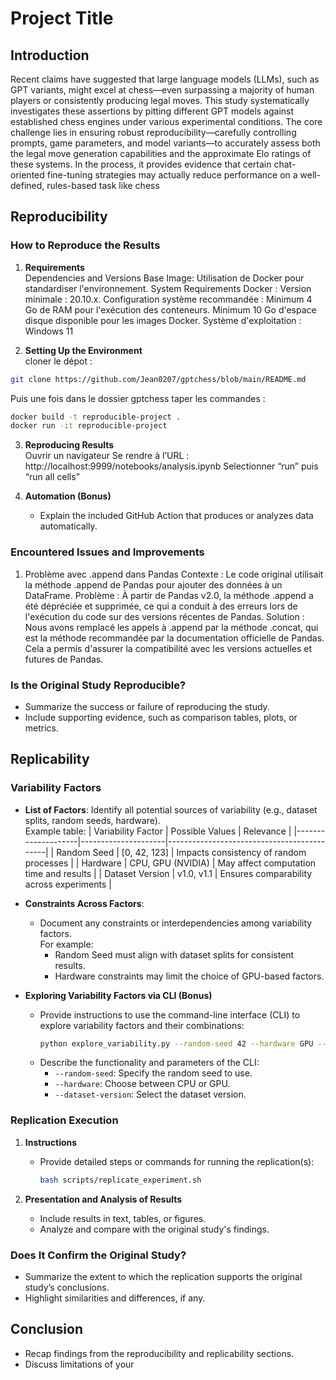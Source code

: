 # Project Title

## Introduction

Recent claims have suggested that large language models (LLMs), such as GPT variants, might excel at chess—even surpassing a majority of human players or consistently producing legal moves. This study systematically investigates these assertions by pitting different GPT models against established chess engines under various experimental conditions. The core challenge lies in ensuring robust reproducibility—carefully controlling prompts, game parameters, and model variants—to accurately assess both the legal move generation capabilities and the approximate Elo ratings of these systems. In the process, it provides evidence that certain chat-oriented fine-tuning strategies may actually reduce performance on a well-defined, rules-based task like chess
## Reproducibility

   ### How to Reproduce the Results
   1. **Requirements**  
   Dependencies and Versions
   Base Image:
   Utilisation de Docker pour standardiser l'environnement.
   System Requirements
   Docker :
   Version minimale : 20.10.x.
   Configuration système recommandée :
   Minimum 4 Go de RAM pour l'exécution des conteneurs.
   Minimum 10 Go d'espace disque disponible pour les images Docker.
   Système d'exploitation :
   Windows 11


2. **Setting Up the Environment**  
cloner le dépot :
```bash
git clone https://github.com/Jean0207/gptchess/blob/main/README.md
 ```
Puis une fois dans le dossier gptchess taper les commandes :
```bash
docker build -t reproducible-project .
docker run -it reproducible-project
```

3. **Reproducing Results**  
   Ouvrir un navigateur
   Se rendre à l’URL : http://localhost:9999/notebooks/analysis.ipynb
   Selectionner “run” puis “run all cells”


4. **Automation (Bonus)**  
   - Explain the included GitHub Action that produces or analyzes data automatically.  
    
### Encountered Issues and Improvements
1. Problème avec .append dans Pandas
Contexte : Le code original utilisait la méthode .append de Pandas pour ajouter des données à un DataFrame.
Problème : À partir de Pandas v2.0, la méthode .append a été dépréciée et supprimée, ce qui a conduit à des erreurs lors de l'exécution du code sur des versions récentes de Pandas.
Solution : Nous avons remplacé les appels à .append par la méthode .concat, qui est la méthode recommandée par la documentation officielle de Pandas. Cela a permis d'assurer la compatibilité avec les versions actuelles et futures de Pandas.

### Is the Original Study Reproducible?
- Summarize the success or failure of reproducing the study.
- Include supporting evidence, such as comparison tables, plots, or metrics.

## Replicability

### Variability Factors
- **List of Factors**: Identify all potential sources of variability (e.g., dataset splits, random seeds, hardware).  
  Example table:
  | Variability Factor | Possible Values     | Relevance                                   |
  |--------------------|---------------------|--------------------------------------------|
  | Random Seed        | [0, 42, 123]       | Impacts consistency of random processes    |
  | Hardware           | CPU, GPU (NVIDIA)  | May affect computation time and results    |
  | Dataset Version    | v1.0, v1.1         | Ensures comparability across experiments   |

- **Constraints Across Factors**:  
  - Document any constraints or interdependencies among variability factors.  
    For example:
    - Random Seed must align with dataset splits for consistent results.
    - Hardware constraints may limit the choice of GPU-based factors.

- **Exploring Variability Factors via CLI (Bonus)**  
   - Provide instructions to use the command-line interface (CLI) to explore variability factors and their combinations:  
     ```bash
     python explore_variability.py --random-seed 42 --hardware GPU --dataset-version v1.1
     ```
   - Describe the functionality and parameters of the CLI:
     - `--random-seed`: Specify the random seed to use.
     - `--hardware`: Choose between CPU or GPU.
     - `--dataset-version`: Select the dataset version.


### Replication Execution
1. **Instructions**  
   - Provide detailed steps or commands for running the replication(s):  
     ```bash
     bash scripts/replicate_experiment.sh
     ```

2. **Presentation and Analysis of Results**  
   - Include results in text, tables, or figures.
   - Analyze and compare with the original study's findings.

### Does It Confirm the Original Study?
- Summarize the extent to which the replication supports the original study’s conclusions.
- Highlight similarities and differences, if any.

## Conclusion
- Recap findings from the reproducibility and replicability sections.
- Discuss limitations of your
